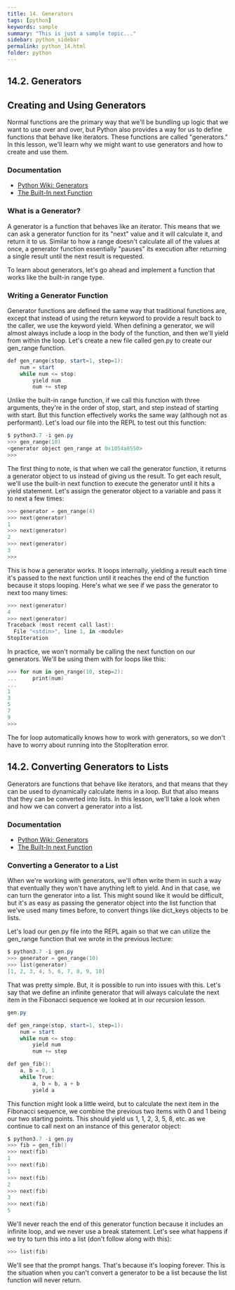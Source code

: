 ```yaml
---
title: 14. Generators
tags: [python]
keywords: sample
summary: "This is just a sample topic..."
sidebar: python_sidebar
permalink: python_14.html
folder: python
---
```


## 14.2. Generators

## Creating and Using Generators

Normal functions are the primary way that we'll be bundling up logic that we want to use over and over, but Python also provides a way for us to define functions that behave like iterators. These functions are called "generators." In this lesson, we'll learn why we might want to use generators and how to create and use them.

### Documentation 

- [Python Wiki: Generators](https://wiki.python.org/moin/Generators)
- [The Built-In next Function](https://docs.python.org/3.7/library/functions.html#next)

### What is a Generator?

A generator is a function that behaves like an iterator. This means that we can ask a generator function for its "next" value and it will calculate it, and return it to us. Similar to how a range doesn't calculate all of the values at once, a generator function essentially "pauses" its execution after returning a single result until the next result is requested.

To learn about generators, let's go ahead and implement a function that works like the built-in range type.

### Writing a Generator Function

Generator functions are defined the same way that traditional functions are, except that instead of using the return keyword to provide a result back to the caller, we use the keyword yield. When defining a generator, we will almost always include a loop in the body of the function, and then we'll yield from within the loop. Let's create a new file called gen.py to create our gen_range function.

```powershell
def gen_range(stop, start=1, step=1):
    num = start
    while num <= stop:
        yield num
        num += step
```

Unlike the built-in range function, if we call this function with three arguments, they're in the order of stop, start, and step instead of starting with start. But this function effectively works the same way (although not as performant). Let's load our file into the REPL to test out this function:

```powershell
$ python3.7 -i gen.py
>>> gen_range(10)
<generator object gen_range at 0x1054a8550>
>>>
```

The first thing to note, is that when we call the generator function, it returns a generator object to us instead of giving us the result. To get each result, we'll use the built-in next function to execute the generator until it hits a yield statement. Let's assign the generator object to a variable and pass it to next a few times:

```powershell
>>> generator = gen_range(4)
>>> next(generator)
1
>>> next(generator)
2
>>> next(generator)
3
>>>
```

This is how a generator works. It loops internally, yielding a result each time it's passed to the next function until it reaches the end of the function because it stops looping. Here's what we see if we pass the generator to next too many times:

```powershell
>>> next(generator)
4
>>> next(generator)
Traceback (most recent call last):
  File "<stdin>", line 1, in <module>
StopIteration
```

In practice, we won't normally be calling the next function on our generators. We'll be using them with for loops like this:

```powershell
>>> for num in gen_range(10, step=2):
...     print(num)
...
1
3
5
7
9
>>>
```

The for loop automatically knows how to work with generators, so we don't have to worry about running into the StopIteration error.

## 14.2. Converting Generators to Lists

Generators are functions that behave like iterators, and that means that they can be used to dynamically calculate items in a loop. But that also means that they can be converted into lists. In this lesson, we'll take a look when and how we can convert a generator into a list.

### Documentation 

- [Python Wiki: Generators](https://wiki.python.org/moin/Generators)
- [The Built-In next Function](https://docs.python.org/3.7/library/functions.html#next)

### Converting a Generator to a List

When we're working with generators, we'll often write them in such a way that eventually they won't have anything left to yield. And in that case, we can turn the generator into a list. This might sound like it would be difficult, but it's as easy as passing the generator object into the list function that we've used many times before, to convert things like dict_keys objects to be lists.

Let's load our gen.py file into the REPL again so that we can utilize the gen_range function that we wrote in the previous lecture:

```powershell
$ python3.7 -i gen.py
>>> generator = gen_range(10)
>>> list(generator)
[1, 2, 3, 4, 5, 6, 7, 8, 9, 10]
```

That was pretty simple. But, it is possible to run into issues with this. Let's say that we define an infinite generator that will always calculate the next item in the Fibonacci sequence we looked at in our recursion lesson.

```powershell
gen.py

def gen_range(stop, start=1, step=1):
    num = start
    while num <= stop:
        yield num
        num += step

def gen_fib():
    a, b = 0, 1
    while True:
        a, b = b, a + b
        yield a
```

This function might look a little weird, but to calculate the next item in the Fibonacci sequence, we combine the previous two items with 0 and 1 being our two starting points. This should yield us 1, 1, 2, 3, 5, 8, etc. as we continue to call next on an instance of this generator object:

```powershell
$ python3.7 -i gen.py
>>> fib = gen_fib()
>>> next(fib)
1
>>> next(fib)
1
>>> next(fib)
2
>>> next(fib)
3
>>> next(fib)
5
```

We'll never reach the end of this generator function because it includes an infinite loop, and we never use a break statement. Let's see what happens if we try to turn this into a list (don't follow along with this):

```powershell
>>> list(fib)
```

We'll see that the prompt hangs. That's because it's looping forever. This is the situation when you can't convert a generator to be a list because the list function will never return.
